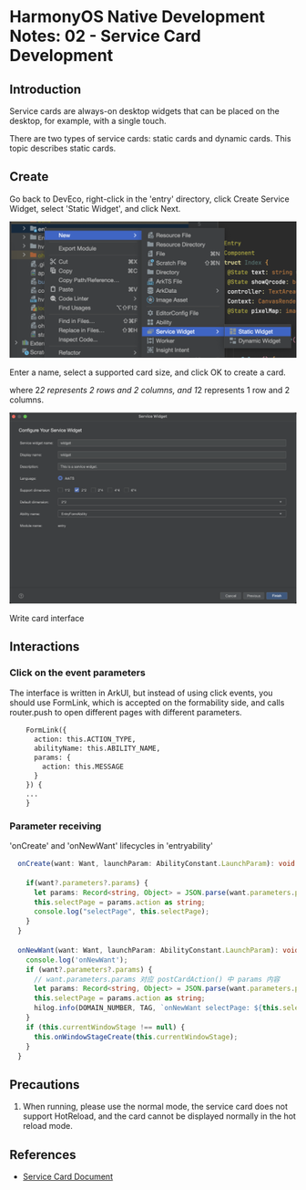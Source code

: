 # HarmonyOS Native Development Notes: 02 - Service Card Development

## Introduction

Service cards are always-on desktop widgets that can be placed on the desktop, for example, with a single touch.

There are two types of service cards: static cards and dynamic cards. This topic describes static cards.

## Create

Go back to DevEco, right-click in the 'entry' directory, click Create Service Widget, select 'Static Widget', and click Next.

![alt text](image-5.png)

Enter a name, select a supported card size, and click OK to create a card.

where 2*2 represents 2 rows and 2 columns, and 1*2 represents 1 row and 2 columns.

![alt text](image-4.png)

Write card interface

## Interactions

### Click on the event parameters

The interface is written in ArkUI, but instead of using click events, you should use FormLink, which is accepted on the formability side, and calls router.push to open different pages with different parameters.

```arkts
    FormLink({
      action: this.ACTION_TYPE,
      abilityName: this.ABILITY_NAME,
      params: {
        action: this.MESSAGE
      }
    }) {
    ...
    }
```

### Parameter receiving

'onCreate' and 'onNewWant' lifecycles in 'entryability'

```ts
  onCreate(want: Want, launchParam: AbilityConstant.LaunchParam): void {

    if(want?.parameters?.params) {
      let params: Record<string, Object> = JSON.parse(want.parameters.params as string);
      this.selectPage = params.action as string;
      console.log("selectPage", this.selectPage);
    }
  }

  onNewWant(want: Want, launchParam: AbilityConstant.LaunchParam): void {
    console.log('onNewWant');
    if (want?.parameters?.params) {
      // want.parameters.params 对应 postCardAction() 中 params 内容
      let params: Record<string, Object> = JSON.parse(want.parameters.params as string);
      this.selectPage = params.action as string;
      hilog.info(DOMAIN_NUMBER, TAG, `onNewWant selectPage: ${this.selectPage}`);
    }
    if (this.currentWindowStage !== null) {
      this.onWindowStageCreate(this.currentWindowStage);
    }
  }
```

## Precautions

1. When running, please use the normal mode, the service card does not support HotReload, and the card cannot be displayed normally in the hot reload mode.

## References

- [Service Card Document](https://developer.huawei.com/consumer/cn/sdk/form-kit/)
